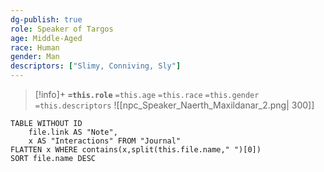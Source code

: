 ```yaml
---
dg-publish: true
role: Speaker of Targos
age: Middle-Aged
race: Human
gender: Man
descriptors: ["Slimy, Conniving, Sly"]
---
```


> [!info]+
> **`=this.role`**
> `=this.age` `=this.race` `=this.gender`
> `=this.descriptors` 
>![[npc_Speaker_Naerth_Maxildanar_2.png| 300]]

```dataview
TABLE WITHOUT ID
	file.link AS "Note", 
	x AS "Interactions" FROM "Journal"
FLATTEN x WHERE contains(x,split(this.file.name," ")[0])
SORT file.name DESC
```


